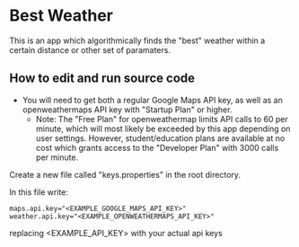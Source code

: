 # Best Weather
This is an app which algorithmically finds the "best" weather within a certain distance or other set of paramaters.

## How to edit and run source code
* You will need to get both a regular Google Maps API key, as well as an openweathermaps API key with "Startup Plan" or higher. 
  * Note: The "Free Plan" for openweathermap limits API calls to 60 per minute, which will most likely be exceeded by this app depending on user settings.
  However, student/education plans are available at no cost which grants access to the "Developer Plan" with 3000 calls per minute.

Create a new file called "keys.properties" in the root directory.

In this file write:
```
maps.api.key="<EXAMPLE_GOOGLE_MAPS_API_KEY>"
weather.api.key="<EXAMPLE_OPENWEATHERMAPS_API_KEY>"
```
replacing <EXAMPLE_API_KEY> with your actual api keys
